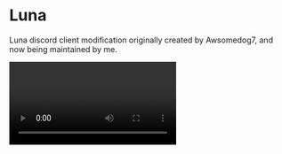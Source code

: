# Luna
Luna discord client modification originally created by Awsomedog7, and now being maintained by me.

![](https://github.com/n-o-v-a-0/lunacdn/raw/main/screen-capture.webm)
